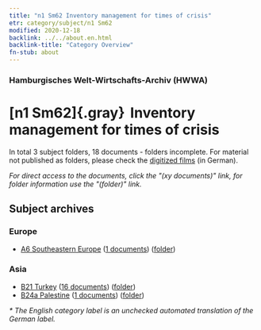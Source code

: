 ```yaml
---
title: "n1 Sm62 Inventory management for times of crisis"
etr: category/subject/n1 Sm62
modified: 2020-12-18
backlink: ../../about.en.html
backlink-title: "Category Overview"
fn-stub: about
---
```


### Hamburgisches Welt-Wirtschafts-Archiv (HWWA)
# [n1 Sm62]{.gray}&#8201; Inventory management for times of crisis&#160; 





In total 3 subject folders, 18 documents - folders incomplete.
For material not published as folders, please check the [digitized films](/film/h1_sh) (in German).

_For direct access to the documents, click the "(xy documents)" link, for folder information use the "(folder)" link._

## Subject archives



### Europe

- [A6 Southeastern Europe](../../../geo/about.en.html#A6) (<a href="https://dfg-viewer.de/show/?tx_dlf[id]=https://pm20.zbw.eu/mets/sh/1409xx/140900/1449xx/144957/public.mets.en.xml" target="_blank">1 documents</a>) ([folder](http://purl.org/pressemappe20/folder/sh/140900,144957))

### Asia

- [B21 Turkey](../../../geo/about.en.html#B21) (<a href="https://dfg-viewer.de/show/?tx_dlf[id]=https://pm20.zbw.eu/mets/sh/1411xx/141111/1449xx/144957/public.mets.en.xml" target="_blank">16 documents</a>) ([folder](http://purl.org/pressemappe20/folder/sh/141111,144957))
- [B24a Palestine](../../../geo/about.en.html#B24a) (<a href="https://dfg-viewer.de/show/?tx_dlf[id]=https://pm20.zbw.eu/mets/sh/1411xx/141115/1449xx/144957/public.mets.en.xml" target="_blank">1 documents</a>) ([folder](http://purl.org/pressemappe20/folder/sh/141115,144957))


_* The English category label is an unchecked automated translation of the German label._

